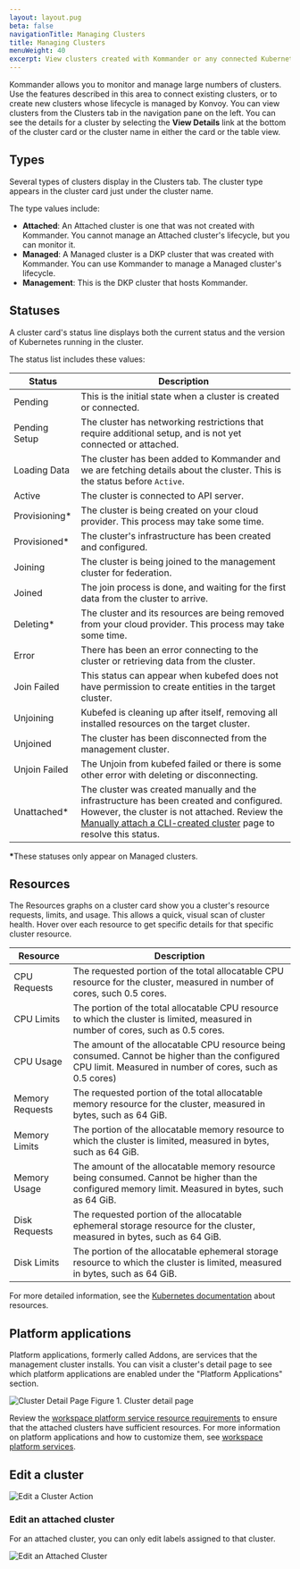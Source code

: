 ```yaml
---
layout: layout.pug
beta: false
navigationTitle: Managing Clusters
title: Managing Clusters
menuWeight: 40
excerpt: View clusters created with Kommander or any connected Kubernetes cluster
---
```


Kommander allows you to monitor and manage large numbers of clusters. Use the features described in this area to connect existing clusters, or to create new clusters whose lifecycle is managed by Konvoy. You can view clusters from the Clusters tab in the navigation pane on the left. You can see the details for a cluster by selecting the **View Details** link at the bottom of the cluster card or the cluster name in either the card or the table view.

## Types

Several types of clusters display in the Clusters tab. The cluster type appears in the cluster card just under the cluster name.

The type values include:

- **Attached**: An Attached cluster is one that was not created with Kommander. You cannot manage an Attached cluster's lifecycle, but you can monitor it.
- **Managed**: A Managed cluster is a DKP cluster that was created with Kommander. You can use Kommander to manage a Managed cluster's lifecycle.
- **Management**: This is the DKP cluster that hosts Kommander.

## Statuses

A cluster card's status line displays both the current status and the version of Kubernetes running in the cluster.

The status list includes these values:

| Status         | Description                                                                                                                                                                                                 |
| -------------- | ----------------------------------------------------------------------------------------------------------------------------------------------------------------------------------------------------------- |
| Pending        | This is the initial state when a cluster is created or connected.                                                                                                                                           |
| Pending Setup  | The cluster has networking restrictions that require additional setup, and is not yet connected or attached.                                                                                                |
| Loading Data   | The cluster has been added to Kommander and we are fetching details about the cluster. This is the status before `Active`.                                                                                  |
| Active         | The cluster is connected to API server.                                                                                                                                                                     |
| Provisioning\* | The cluster is being created on your cloud provider. This process may take some time.                                                                                                                       |
| Provisioned\*  | The cluster's infrastructure has been created and configured.                                                                                                                                               |
| Joining        | The cluster is being joined to the management cluster for federation.                                                                                                                                       |
| Joined         | The join process is done, and waiting for the first data from the cluster to arrive.                                                                                                                        |
| Deleting\*     | The cluster and its resources are being removed from your cloud provider. This process may take some time.                                                                                                  |
| Error          | There has been an error connecting to the cluster or retrieving data from the cluster.                                                                                                                      |
| Join Failed    | This status can appear when kubefed does not have permission to create entities in the target cluster.                                                                                                      |
| Unjoining      | Kubefed is cleaning up after itself, removing all installed resources on the target cluster.                                                                                                                |
| Unjoined       | The cluster has been disconnected from the management cluster.                                                                                                                                              |
| Unjoin Failed  | The Unjoin from kubefed failed or there is some other error with deleting or disconnecting.                                                                                                                 |
| Unattached\*   | The cluster was created manually and the infrastructure has been created and configured. However, the cluster is not attached. Review the [Manually attach a CLI-created cluster][manually_attach_cluster] page to resolve this status. |

<p class="message--note"><strong>*</strong>These statuses only appear on Managed clusters.</p>

## Resources

The Resources graphs on a cluster card show you a cluster's resource requests, limits, and usage. This allows a quick, visual scan of cluster health. Hover over each resource to get specific details for that specific cluster resource.

| Resource        | Description                                                                                                                                                |
| --------------- | ---------------------------------------------------------------------------------------------------------------------------------------------------------- |
| CPU Requests    | The requested portion of the total allocatable CPU resource for the cluster, measured in number of cores, such 0.5 cores.                                  |
| CPU Limits      | The portion of the total allocatable CPU resource to which the cluster is limited, measured in number of cores, such as 0.5 cores.                         |
| CPU Usage       | The amount of the allocatable CPU resource being consumed. Cannot be higher than the configured CPU limit. Measured in number of cores, such as 0.5 cores) |
| Memory Requests | The requested portion of the total allocatable memory resource for the cluster, measured in bytes, such as 64 GiB.                                         |
| Memory Limits   | The portion of the allocatable memory resource to which the cluster is limited, measured in bytes, such as 64 GiB.                                         |
| Memory Usage    | The amount of the allocatable memory resource being consumed. Cannot be higher than the configured memory limit. Measured in bytes, such as 64 GiB.        |
| Disk Requests   | The requested portion of the allocatable ephemeral storage resource for the cluster, measured in bytes, such as 64 GiB.                                    |
| Disk Limits     | The portion of the allocatable ephemeral storage resource to which the cluster is limited, measured in bytes, such as 64 GiB.                              |

For more detailed information, see the [Kubernetes documentation][k8s_docs] about resources.

## Platform applications

Platform applications, formerly called Addons, are services that the management cluster installs. You can visit a cluster's detail page to see which platform applications are enabled under the "Platform Applications" section.

![Cluster Detail Page](/dkp/kommander/2.1/img/cluster-detail-page.png)
Figure 1. Cluster detail page

Review the [workspace platform service resource requirements][platform_applications_req] to ensure that the attached clusters have sufficient resources. For more information on platform applications and how to customize them, see [workspace platform services][workspace_platform_applications].

## Edit a cluster

<TBD Need some info for this.>

![Edit a Cluster Action](/dkp/kommander/2.1/img/edit-cluster-action.png)

### Edit an attached cluster

<TBD Need some info for this.>

For an attached cluster, you can only edit labels assigned to that cluster.

![Edit an Attached Cluster](/dkp/kommander/2.1/img/edit-cluster-attached-1-1-0.png)

[k8s_docs]: https://kubernetes.io/docs/concepts/configuration/manage-resources-containers/
[workspace_platform_applications]: ../workspaces/applications/platform-applications/
[platform_applications_req]: ../workspaces/applications/platform-applications/platform-application-requirements/
[manually_attach_cluster]: ./attach-cluster/manually-attach-cluster/
